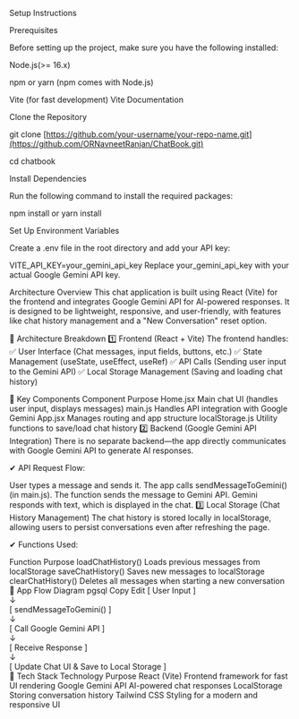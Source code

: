 Setup Instructions

Prerequisites

Before setting up the project, make sure you have the following installed:

Node.js(>= 16.x)

npm or yarn (npm comes with Node.js)

Vite (for fast development) Vite Documentation

Clone the Repository

git clone [https://github.com/your-username/your-repo-name.git](https://github.com/ORNavneetRanjan/ChatBook.git)

cd chatbook

Install Dependencies

Run the following command to install the required packages:

npm install
or
yarn install

Set Up Environment Variables

Create a .env file in the root directory and add your API key:

VITE_API_KEY=your_gemini_api_key
Replace your_gemini_api_key with your actual Google Gemini API key.


Architecture Overview
This chat application is built using React (Vite) for the frontend and integrates Google Gemini API for AI-powered responses. It is designed to be lightweight, responsive, and user-friendly, with features like chat history management and a "New Conversation" reset option.

📌 Architecture Breakdown
1️⃣ Frontend (React + Vite)
The frontend handles: ✅ User Interface (Chat messages, input fields, buttons, etc.)
✅ State Management (useState, useEffect, useRef)
✅ API Calls (Sending user input to the Gemini API)
✅ Local Storage Management (Saving and loading chat history)

📌 Key Components
Component	Purpose
Home.jsx	Main chat UI (handles user input, displays messages)
main.js	Handles API integration with Google Gemini
App.jsx	Manages routing and app structure
localStorage.js	Utility functions to save/load chat history
2️⃣ Backend (Google Gemini API Integration)
There is no separate backend—the app directly communicates with Google Gemini API to generate AI responses.

✔ API Request Flow:

User types a message and sends it.
The app calls sendMessageToGemini() (in main.js).
The function sends the message to Gemini API.
Gemini responds with text, which is displayed in the chat.
3️⃣ Local Storage (Chat History Management)
The chat history is stored locally in localStorage, allowing users to persist conversations even after refreshing the page.

✔ Functions Used:

Function	Purpose
loadChatHistory()	Loads previous messages from localStorage
saveChatHistory()	Saves new messages to localStorage
clearChatHistory()	Deletes all messages when starting a new conversation
📌 App Flow Diagram
pgsql
Copy
Edit
[ User Input ]  
     ↓  
[ sendMessageToGemini() ]  
     ↓  
[ Call Google Gemini API ]  
     ↓  
[ Receive Response ]  
     ↓  
[ Update Chat UI & Save to Local Storage ]  
📌 Tech Stack
Technology	Purpose
React (Vite)	Frontend framework for fast UI rendering
Google Gemini API	AI-powered chat responses
LocalStorage	Storing conversation history
Tailwind CSS	Styling for a modern and responsive UI

